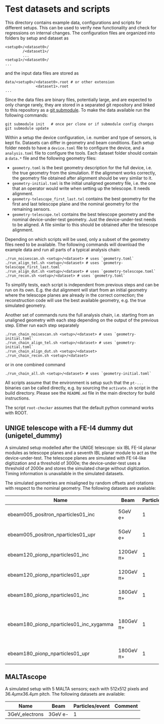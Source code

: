 # Test datasets and scripts

This directory contains example data, configurations and scripts for
different setups. This can be used to verify new functionality and check
for regressions on internal changes. The configuration files are
organized into folders by setup and dataset as

    <setup0>/<dataset0>/
            /<dataset1>/
            ...
    <setup1>/<dataset0>/
    ...

and the input data files are stored as

    data/<setup0>/<dataset0>.root # or other extension
                  <dataset1>.root
    ...

Since the data files are binary files, potentially large, and are
expected to only change rarely, they are stored in a separated git
repository and linked to this repository as a
[git submodule](https://git-scm.com/book/en/v2/Git-Tools-Submodules). To
make the data available run the following commands:

    git submodule init   # once per clone or if submodule config changes
    git submodule update

Within a setup the device configuration, i.e. number and type of
sensors, is kept fix. Datasets can differ in geometry and beam
conditions. Each setup folder needs to have a `device.toml` file to
configure the device, and a `analysis.toml` file to configure the tools.
Each dataset folder should contain a `data.*` file and the following
geometry files:

*   `geometry.toml` is the best geometry description for the full
    device, i.e. the true geometry from the simulation. If the alignment
    works correctly, the geometry file obtained after alignment should
    be very similar to it.
*   `geometry-initial.toml` is the initial unaligned geometry file,
    i.e. the one that an operator would write when setting up the
    telescope. It needs alignment.
*   `geometry-telescope_first_last.tel` contains the best geometry for
    the first and last telescope plane and the nominal geometry for the
    remaining sensors.
*   `geometry-telescope.tel` contains the best telescope geometry and
    the nominal device-under-test geometry. Just the device-under-test
    needs to be aligned. A file similar to this should be obtained after
    the telescope alignment.

Depending on which scripts will be used, only a subset of the geometry
files need to be available. The following commands will download the
example data and run all parts of a typical analysis chain:

    ./run_noisescan.sh <setup>/<dataset> # uses `geometry.toml`
    ./run_align_tel.sh <setup>/<dataset> # uses `geometry-telescope_first_last.toml`
    ./run_align_dut.sh <setup>/<dataset> # uses `geometry-telescope.toml`
    ./run_recon.sh <setup>/<dataset> # uses `geometry.toml`

To simplify tests, each script is independent from previous steps and
can be run on its own. E.g. the dut alignment will start from an initial
geometry where the telescope planes are already in the correct
correction; the reconstruction code will use the best available
geometry, e.g. the true simulated geometry.

Another set of commands runs the full analysis chain, i.e. starting from
an unaligned geometry with each step depending on the output of the
previous step. Either run each step separately

    ./run_chain_noisescan.sh <setup>/<dataset> # uses `geometry-initial.toml`
    ./run_chain_align_tel.sh <setup>/<dataset> # uses `geometry-initial.toml`
    ./run_chain_align_dut.sh <setup>/<dataset>
    ./run_chain_recon.sh <setup>/<dataset>

or in one combined command

    ./run_chain_all.sh <setup>/<dataset> # uses `geometry-initial.toml`

All scripts assume that the environment is setup such that the `pt-...`
binaries can be called directly, e.g. by sourcing the `activate.sh`
script in the build directory. Please see the `README.md` file in the
main directory for build instructions.

The script `root-checker` assumes that the default python command works with ROOT.

## UNIGE telescope with a FE-I4 dummy dut (unigetel_dummy)

A simulated setup modelled after the UNIGE telescope: six IBL FE-I4
planar modules as telescope planes and a seventh IBL planar module to
act as the device-under-test. The telescope planes are simulated with
FE-I4-like digitization and a threshold of 3000e; the device-under-test
uses a threshold of 2000e and stores the simulated charge without
digitization. Timing information is unavailable in the simulated
datasets.

The simulated geometries are misaligned by random offsets and rotations
with respect to the nominal geometry. The following datasets are
available:

| Name | Beam | Particles/event | Comment |
| ---- | ---- | --------------- | ------- |
| ebeam005_positron_nparticles01_inc | 5GeV e+ | 1 | Inclined telescope planes |
| ebeam005_positron_nparticles01_upr | 5GeV e+ | 1 | Upright telescope planes |
| ebeam120_pionp_nparticles01_inc | 120GeV π+ | 1 | Inclined telescope planes |
| ebeam120_pionp_nparticles01_upr | 120GeV π+ | 1 | Upright telescope planes |
| ebeam180_pionp_nparticles01_inc | 180GeV π+ | 1 | Inclined telescope planes |
| ebeam180_pionp_nparticles01_inc_xygamma | 180GeV π+ | 1 | Inclined telescope planes, misalignment only in x,y,gamma |
| ebeam180_pionp_nparticles01_upr | 180GeV π+ | 1 | Upright telescope planes |

## MALTAscope

A simulated setup with 5 MALTA sensors; each with 512x512 pixels and
36.4µmx36.4µm pitch. The following datasets are available:

| Name | Beam | Particles/event | Comment |
| ---- | ---- | --------------- | ------- |
| 3GeV_electrons | 3GeV e- | 1 | |
